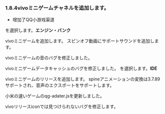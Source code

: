 ### 1.8.4vivoミニゲームチャネルを追加します。
- 增加了QQ小游戏渠道

を選択します。**エンジン・バンク**

vivoミニゲームを追加します。
スピンオフ動画にサポートサウンドを追加します。

vivoミニゲームの音のバグを修正しました。

vivoミニゲームデータキャッシュのバグを修正しました。
を選択します。**IDE**

vivoミニゲームのリリースを追加します。
spineアニメーションの変換は3.7.89サポートされ、音声のエクスポートをサポートします。

小米の速いゲームのqg-adater.jsを更新しました。

vivoリリースiconでは見つけられないバグを修正します。
